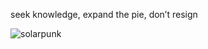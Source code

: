 seek knowledge, expand the pie, don’t resign

![solarpunk](https://github.com/user-attachments/assets/1144465c-633f-42f1-8609-bad3a1c49ef9)
